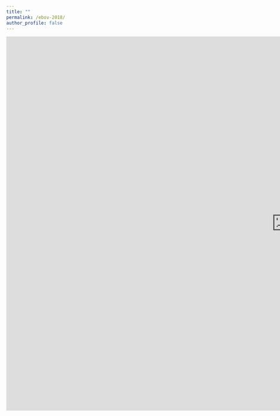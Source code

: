 ```yaml
---
title: ""
permalink: /ebov-2018/
author_profile: false
---
```


<html xmlns="http://www.w3.org/1999/xhtml"><div>
    <body><iframe width="1500px" height="1000px" frameborder="0" src="https://ebov-2018.herokuapp.com" /></body></div>
<div>
<body>
<p>What you see above are the results of fitting a stochastic *SEIR* model to the 2018 Ebola outbreak in the DRC. This interactive visualisation attempts to replicate the [results by Cristian Althaus](https://github.com/calthaus/Ebola/tree/master/DRC%20%28GitHub%202018%29).

<p>The model is defined by</p>

<p align="center"><img src="https://rawgit.com/cparrarojas/ebov-2018/svgs/svgs/eee05e7eaa514125d1d61f4c3f81f7af.svg?invert_in_darkmode" align=middle width=129.339045pt height=33.812129999999996pt/></p>

<p align="center"><img src="https://rawgit.com/cparrarojas/sde-parameter-estimation/svgs/svgs/1f98df381e7e7f1299dd2d58c4da8f6a.svg?invert_in_darkmode" align=middle width=205.0356pt height=20.53161pt/></p>
</body>
</div>
</html>
